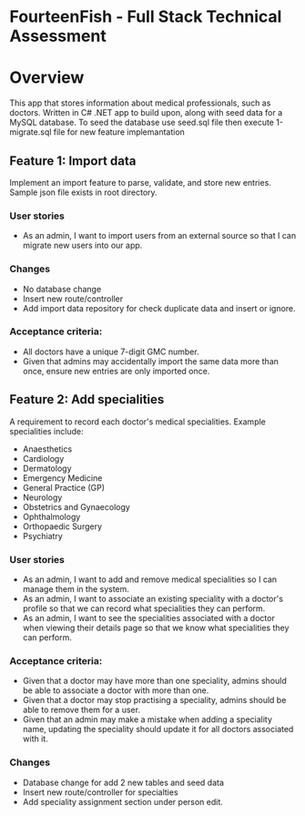 # FourteenFish - Full Stack Technical Assessment

# Overview

This app that stores information about medical professionals, such as doctors. Written in C# .NET app to build upon, along with seed data for a MySQL database.
To seed the database use seed.sql file then execute 1-migrate.sql file for new feature implemantation 

## Feature 1: Import data

Implement an import feature to parse, validate, and store new entries. Sample json file exists in root directory.

### User stories

- As an admin, I want to import users from an external source so that I can migrate new users into our app.

### Changes

- No database change
- Insert new route/controller
- Add import data repository for check duplicate data and insert or ignore.


### Acceptance criteria:

- All doctors have a unique 7-digit GMC number.
- Given that admins may accidentally import the same data more than once, ensure new entries are only imported once.

## Feature 2: Add specialities

A requirement to record each doctor's medical specialities. Example specialities include:

- Anaesthetics
- Cardiology
- Dermatology
- Emergency Medicine
- General Practice (GP)
- Neurology
- Obstetrics and Gynaecology
- Ophthalmology
- Orthopaedic Surgery
- Psychiatry

### User stories

- As an admin, I want to add and remove medical specialities so I can manage them in the system.
- As an admin, I want to associate an existing speciality with a doctor's profile so that we can record what specialities they can perform.
- As an admin, I want to see the specialities associated with a doctor when viewing their details page so that we know what specialities they can perform.

### Acceptance criteria:

- Given that a doctor may have more than one speciality, admins should be able to associate a doctor with more than one.
- Given that a doctor may stop practising a speciality, admins should be able to remove them for a user.
- Given that an admin may make a mistake when adding a speciality name, updating the speciality should update it for all doctors associated with it.

### Changes

- Database change for add 2 new tables and seed data
- Insert new route/controller for specialties
- Add speciality assignment section under person edit.
